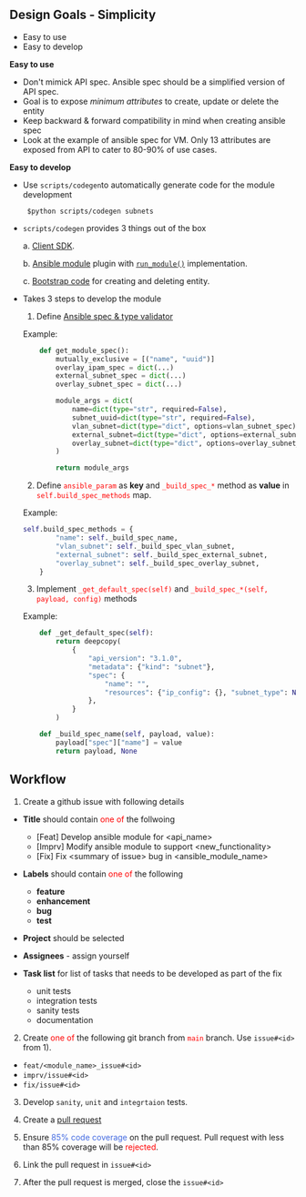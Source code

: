 ## Design Goals - Simplicity

- Easy to use
- Easy to develop

**Easy to use**

- Don't mimick API spec. Ansible spec should be a simplified version of API spec.
- Goal is to expose *minimum attributes* to create, update or delete the entity
- Keep backward & forward compatibility in mind when creating ansible spec
- Look at the example of ansible spec for VM. Only 13 attributes are exposed from API to cater to 80-90% of use cases.


**Easy to develop**

- Use `scripts/codegen`to automatically generate code for the module development

    ` $python scripts/codegen subnets`

- `scripts/codegen` provides 3 things out of the box

    a. [Client SDK](https://github.com/nutanix/nutanix.ansible/blob/main/plugins/module_utils/prism/subnets.py).

    b. [Ansible module](https://github.com/nutanix/nutanix.ansible/blob/main/plugins/modules/ntnx_subnets.py) plugin with [`run_module()`](https://github.com/nutanix/nutanix.ansible/blob/f5e9c0d1432014ea175b888f81efdfa6be81fb8f/plugins/modules/ntnx_subnets.py#L657) implementation.

    c. [Bootstrap code](https://github.com/nutanix/nutanix.ansible/blob/f5e9c0d1432014ea175b888f81efdfa6be81fb8f/plugins/modules/ntnx_subnets.py#L595) for creating and deleting entity.

- Takes 3 steps to develop the module
    1. Define [Ansible spec & type validator](https://docs.ansible.com/ansible/latest/dev_guide/developing_program_flow_modules.html#argument-spec)

    Example:
    ```python
        def get_module_spec():
            mutually_exclusive = [("name", "uuid")]
            overlay_ipam_spec = dict(...)
            external_subnet_spec = dict(...)
            overlay_subnet_spec = dict(...)

            module_args = dict(
                name=dict(type="str", required=False),
                subnet_uuid=dict(type="str", required=False),
                vlan_subnet=dict(type="dict", options=vlan_subnet_spec),
                external_subnet=dict(type="dict", options=external_subnet_spec),
                overlay_subnet=dict(type="dict", options=overlay_subnet_spec),
            )

            return module_args
    ```

    2. Define <font color="red">`ansible_param`</font> as **key** and <font color="red">`_build_spec_*`</font> method as **value** in <font color="red">`self.build_spec_methods`</font> map.

    Example:
    ```python
    self.build_spec_methods = {
            "name": self._build_spec_name,
            "vlan_subnet": self._build_spec_vlan_subnet,
            "external_subnet": self._build_spec_external_subnet,
            "overlay_subnet": self._build_spec_overlay_subnet,
        }
    ```
    3. Implement <font color=red>`_get_default_spec(self)`</font> and <font color="red">`_build_spec_*(self, payload, config)`</font> methods

    Example:
    ```python
        def _get_default_spec(self):
            return deepcopy(
                {
                    "api_version": "3.1.0",
                    "metadata": {"kind": "subnet"},
                    "spec": {
                        "name": "",
                        "resources": {"ip_config": {}, "subnet_type": None},
                    },
                }
            )

        def _build_spec_name(self, payload, value):
            payload["spec"]["name"] = value
            return payload, None

    ```

## Workflow

1. Create a github issue with following details
 * **Title** should contain <font color="red">one of</font> the follwoing
    - [Feat] Develop ansible module for \<api_name>
    - [Imprv] Modify ansible module to support \<new_functionality>
    - [Fix] Fix \<summary of issue> bug in \<ansible_module_name>
 * **Labels** should contain <font color="red">one of</font> the following
    - **feature**
    - **enhancement**
    - **bug**
    - **test**

 * **Project** should be selected
 * **Assignees** - assign yourself
 * **Task list** for list of tasks that needs to be developed as part of the fix
    - unit tests
    - integration tests
    - sanity tests
    - documentation

2. Create <font color="red">one of</font> the following git branch from <font color="red">`main`</font> branch. Use `issue#<id>` from 1).
 * `feat/<module_name>_issue#<id>`
 * `imprv/issue#<id>`
 * `fix/issue#<id>`

3. Develop `sanity`, `unit` and `integrtaion` tests.

4. Create a [pull request](https://docs.github.com/en/pull-requests/collaborating-with-pull-requests/proposing-changes-to-your-work-with-pull-requests/creating-a-pull-request)

5. Ensure <font color="royalblue">85% code coverage</font> on the pull request. Pull request with less than 85% coverage will be <font color="red">rejected</font>.

6. Link the pull request in `issue#<id>`

7. After the pull request is merged, close the `issue#<id>`
